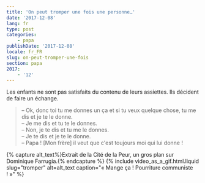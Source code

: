 ```yaml
---
title: 'On peut tromper une fois une personne…'
date: '2017-12-08'
lang: fr
type: post
categories:
    - papa
publishDate: '2017-12-08'
locale: fr_FR
slug: on-peut-tromper-une-fois
section: papa
2017:
    - '12'
---
```


Les enfants ne sont pas satisfaits du contenu de leurs assiettes. Ils décident de faire un échange.

<!--more-->


> – Ok, donc toi tu me donnes un ça et si tu veux quelque chose, tu me dis et je te le donne.  
> – Je me dis et tu te le donnes.  
> – Non, je te dis et tu me le donnes.  
> – Je te dis et je te le donne.  
> – Papa ! [Mon frère] il veut que c'est toujours moi qui lui donne !

{% capture alt_text%}Extrait de la Cité de la Peur, un gros plan sur Dominique Farrugia.{% endcapture %}
{% include video_as_a_gif.html.liquid
    slug="tromper"
    alt=alt_text
    caption="&laquo;&nbsp;Mange ça ! Pourriture communiste !&nbsp;&raquo;"
%}
